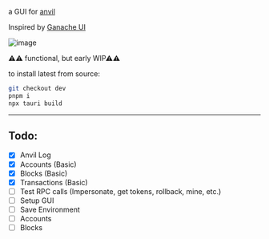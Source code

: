 a GUI for [anvil](https://github.com/foundry-rs/foundry/blob/master/anvil)

Inspired by [Ganache UI](https://github.com/trufflesuite/ganache-ui)


![image](public/ui.png)

⚠⚠ functional, but early WIP⚠⚠

to install latest from source: 
```sh 
git checkout dev
pnpm i
npx tauri build
```

---
## Todo: 
- [x] Anvil Log
- [x] Accounts (Basic)
- [x] Blocks (Basic)
- [x] Transactions (Basic)
- [ ] Test RPC calls (Impersonate, get tokens, rollback, mine, etc.)
- [ ] Setup GUI
- [ ] Save Environment
- [ ] Accounts
- [ ] Blocks
